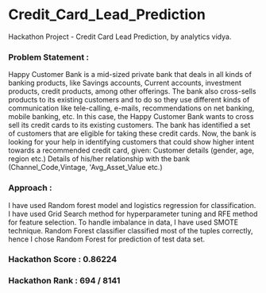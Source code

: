 # Credit_Card_Lead_Prediction
Hackathon Project - Credit Card Lead Prediction, by analytics vidya.
### Problem Statement :

Happy Customer Bank is a mid-sized private bank that deals in all kinds of banking products, like Savings accounts, Current accounts, investment products, credit products, among other offerings. The bank also cross-sells products to its existing customers and to do so they use different kinds of communication like tele-calling, e-mails, recommendations on net banking, mobile banking, etc. In this case, the Happy Customer Bank wants to cross sell its credit cards to its existing customers. The bank has identified a set of customers that are eligible for taking these credit cards. Now, the bank is looking for your help in identifying customers that could show higher intent towards a recommended credit card, given: Customer details (gender, age, region etc.) Details of his/her relationship with the bank (Channel_Code,Vintage, 'Avg_Asset_Value etc.)

### Approach :
I have used Random forest model and logistics regression for classification. I have used Grid Search method for hyperparameter tuning and RFE method for feature selection. To handle imbalance in data, I have used SMOTE technique. Random Forest classifier classified most of the tuples correctly, hence I chose Random Forest for prediction of test data set.

### Hackathon Score : 0.86224
### Hackathon Rank : 694 / 8141
